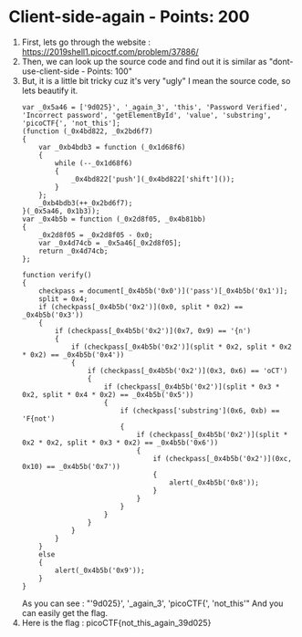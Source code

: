 # Client-side-again - Points: 200

1. First, lets go through the website : https://2019shell1.picoctf.com/problem/37886/
2. Then, we can look up the source code and find out it is similar as "dont-use-client-side - Points: 100"
3. But, it is a little bit tricky cuz it's very "ugly" I mean the source code, so lets beautify it.
    ```
    var _0x5a46 = ['9d025}', '_again_3', 'this', 'Password Verified', 'Incorrect password', 'getElementById', 'value', 'substring', 'picoCTF{', 'not_this'];
    (function (_0x4bd822, _0x2bd6f7)
    {
        var _0xb4bdb3 = function (_0x1d68f6)
        {
            while (--_0x1d68f6)
            {
                _0x4bd822['push'](_0x4bd822['shift']());
            }
        };
        _0xb4bdb3(++_0x2bd6f7);
    }(_0x5a46, 0x1b3));
    var _0x4b5b = function (_0x2d8f05, _0x4b81bb)
    {
        _0x2d8f05 = _0x2d8f05 - 0x0;
        var _0x4d74cb = _0x5a46[_0x2d8f05];
        return _0x4d74cb;
    };

    function verify()
    {
        checkpass = document[_0x4b5b('0x0')]('pass')[_0x4b5b('0x1')];
        split = 0x4;
        if (checkpass[_0x4b5b('0x2')](0x0, split * 0x2) == _0x4b5b('0x3'))
        {
            if (checkpass[_0x4b5b('0x2')](0x7, 0x9) == '{n')
            {
                if (checkpass[_0x4b5b('0x2')](split * 0x2, split * 0x2 * 0x2) == _0x4b5b('0x4'))
                {
                    if (checkpass[_0x4b5b('0x2')](0x3, 0x6) == 'oCT')
                    {
                        if (checkpass[_0x4b5b('0x2')](split * 0x3 * 0x2, split * 0x4 * 0x2) == _0x4b5b('0x5'))
                        {
                            if (checkpass['substring'](0x6, 0xb) == 'F{not')
                            {
                                if (checkpass[_0x4b5b('0x2')](split * 0x2 * 0x2, split * 0x3 * 0x2) == _0x4b5b('0x6'))
                                {
                                    if (checkpass[_0x4b5b('0x2')](0xc, 0x10) == _0x4b5b('0x7'))
                                    {
                                        alert(_0x4b5b('0x8'));
                                    }
                                }
                            }
                        }
                    }
                }
            }
        }
        else
        {
            alert(_0x4b5b('0x9'));
        }
    }
    ```
    As you can see : "'9d025}', '_again_3', 'picoCTF{', 'not_this'"
    And you can easily get the flag.
4. Here is the flag : picoCTF{not_this_again_39d025}
